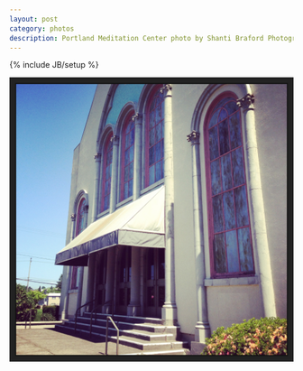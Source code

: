 ```yaml
---
layout: post
category: photos
description: Portland Meditation Center photo by Shanti Braford Photography
---
```

{% include JB/setup %}

<a href="/photos/around_town_-_portland,_oregon/portland_meditation_center.jpg" title="Portland Meditation Center"><img src="/photos/around_town_-_portland,_oregon/portland_meditation_center.jpg" alt="Portland Meditation Center" /></a>

